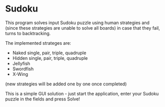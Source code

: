# Sudoku

This program solves input Sudoku puzzle using human strategies and (since these strategies are unable to solve all boards) in case that they fail, turns to backtracking.

The implemented strateges are:
* Naked single, pair, triple, quadruple
* Hidden single, pair, triple, quadruple
* Jellyfish
* Swordfish
* X-Wing

(new strategies will be added one by one once completed)

This is a simple GUI solution - just start the application, enter your Sudoku puzzle in the fields and press Solve!

